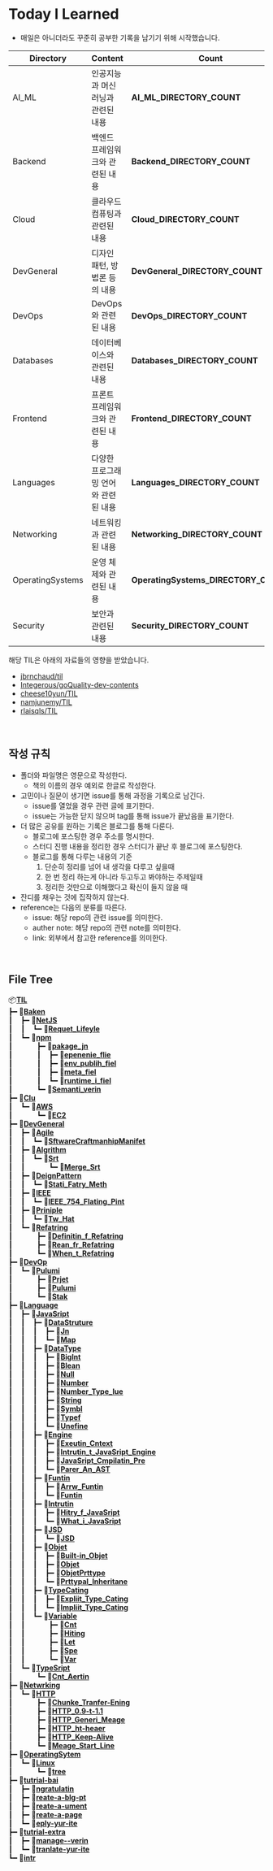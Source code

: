 # Today I Learned

- 매일은 아니더라도 꾸준히 공부한 기록을 남기기 위해 시작했습니다.

| Directory         | Content                              | Count                        |
| ----------------- | :----------------------------------- | ---------------------------- |
| AI_ML             | 인공지능과 머신러닝과 관련된 내용       | __AI_ML_DIRECTORY_COUNT__    |
| Backend           | 백엔드 프레임워크와 관련된 내용         | __Backend_DIRECTORY_COUNT__  |
| Cloud             | 클라우드 컴퓨팅과 관련된 내용           | __Cloud_DIRECTORY_COUNT__    |
| DevGeneral        | 디자인 패턴, 방법론 등의 내용          | __DevGeneral_DIRECTORY_COUNT__|
| DevOps            | DevOps와 관련된 내용                  | __DevOps_DIRECTORY_COUNT__   |
| Databases         | 데이터베이스와 관련된 내용             | __Databases_DIRECTORY_COUNT__|
| Frontend          | 프론트 프레임워크와 관련된 내용        | __Frontend_DIRECTORY_COUNT__ |
| Languages         | 다양한 프로그래밍 언어와 관련된 내용    | __Languages_DIRECTORY_COUNT__|
| Networking        | 네트워킹과 관련된 내용                 | __Networking_DIRECTORY_COUNT__|
| OperatingSystems  | 운영 체제와 관련된 내용                | __OperatingSystems_DIRECTORY_COUNT__|
| Security          | 보안과 관련된 내용                    | __Security_DIRECTORY_COUNT__|

해당 TIL은 아래의 자료들의 영향을 받았습니다.
- [jbrnchaud/til](https://github.com/jbranchaud/til)
- [Integerous/goQuality-dev-contents](https://github.com/Integerous/goQuality-dev-contents)
- [cheese10yun/TIL](https://github.com/cheese10yun/TIL)
- [namjunemy/TIL](https://github.com/namjunemy/TIL)
- [rlaisqls/TIL](https://github.com/rlaisqls/TIL)

<br>

## 작성 규칙
- 폴더와 파일명은 영문으로 작성한다.
  - 책의 이름의 경우 예외로 한글로 작성한다.
- 고민이나 질문이 생기면 issue를 통해 과정을 기록으로 남긴다.
  - issue를 열었을 경우 관련 글에 표기한다.
  - issue는 가능한 닫지 않으며 tag를 통해 issue가 끝났음을 표기한다.
- 더 많은 공유를 원하는 기록은 블로그를 통해 다룬다.
  - 블로그에 포스팅한 경우 주소를 명시한다.
  - 스터디 진행 내용을 정리한 경우 스터디가 끝난 후 블로그에 포스팅한다.
  - 블로그를 통해 다루는 내용의 기준
    1. 단순히 정리를 넘어 내 생각을 다루고 싶을때
    2. 한 번 정리 하는게 아니라 두고두고 봐야하는 주제일때
    3. 정리한 것만으로 이해했다고 확신이 들지 않을 때
- 잔디를 채우는 것에 집작하지 않는다.
- reference는 다음의 분류를 따른다.
  - issue: 해당 repo의 관련 issue를 의미한다.
  - auther note: 해당 repo의 관련 note를 의미한다.
  - link: 외부에서 참고한 reference를 의미한다.

<br>

## File Tree

📦[**TIL**](./docs)</br>
┣━&nbsp;📂[**Baken**](.Baken)<br>
┃  &nbsp;&nbsp;┣━&nbsp;📂[**NetJS**](.BakenNetJS)<br>
┃  &nbsp;&nbsp;┃  &nbsp;&nbsp;┗━&nbsp;📄[**Requet_Lifeyle**](.BakenNetJSRequet_Lifeyle.m)<br>
┃  &nbsp;&nbsp;┗━&nbsp;📂[**npm**](.Bakennpm)<br>
┃  &nbsp;&nbsp;&nbsp;&nbsp;&nbsp;&nbsp;&nbsp;&nbsp;&nbsp;&nbsp;┣━&nbsp;📂[**pakage_jn**](.Bakennpmpakage_jn)<br>
┃  &nbsp;&nbsp;&nbsp;&nbsp;&nbsp;&nbsp;&nbsp;&nbsp;&nbsp;&nbsp;┃  &nbsp;&nbsp;┣━&nbsp;📄[**epenenie_flie**](.Bakennpmpakage_jnepenenie_flie.m)<br>
┃  &nbsp;&nbsp;&nbsp;&nbsp;&nbsp;&nbsp;&nbsp;&nbsp;&nbsp;&nbsp;┃  &nbsp;&nbsp;┣━&nbsp;📄[**env_publih_fiel**](.Bakennpmpakage_jnenv_publih_fiel.m)<br>
┃  &nbsp;&nbsp;&nbsp;&nbsp;&nbsp;&nbsp;&nbsp;&nbsp;&nbsp;&nbsp;┃  &nbsp;&nbsp;┣━&nbsp;📄[**meta_fiel**](.Bakennpmpakage_jnmeta_fiel.m)<br>
┃  &nbsp;&nbsp;&nbsp;&nbsp;&nbsp;&nbsp;&nbsp;&nbsp;&nbsp;&nbsp;┃  &nbsp;&nbsp;┗━&nbsp;📄[**runtime_i_fiel**](.Bakennpmpakage_jnruntime_i_fiel.m)<br>
┃  &nbsp;&nbsp;&nbsp;&nbsp;&nbsp;&nbsp;&nbsp;&nbsp;&nbsp;&nbsp;┗━&nbsp;📄[**Semanti_verin**](.BakennpmSemanti_verin.m)<br>
┣━&nbsp;📂[**Clu**](.Clu)<br>
┃  &nbsp;&nbsp;┗━&nbsp;📂[**AWS**](.CluAWS)<br>
┃  &nbsp;&nbsp;&nbsp;&nbsp;&nbsp;&nbsp;&nbsp;&nbsp;&nbsp;&nbsp;┗━&nbsp;📄[**EC2**](.CluAWSEC2.m)<br>
┣━&nbsp;📂[**DevGeneral**](.DevGeneral)<br>
┃  &nbsp;&nbsp;┣━&nbsp;📂[**Agile**](.DevGeneralAgile)<br>
┃  &nbsp;&nbsp;┃  &nbsp;&nbsp;┗━&nbsp;📄[**SftwareCraftmanhipManifet**](.DevGeneralAgileSftwareCraftmanhipManifet.m)<br>
┃  &nbsp;&nbsp;┣━&nbsp;📂[**Algrithm**](.DevGeneralAlgrithm)<br>
┃  &nbsp;&nbsp;┃  &nbsp;&nbsp;┗━&nbsp;📂[**Srt**](.DevGeneralAlgrithmSrt)<br>
┃  &nbsp;&nbsp;┃  &nbsp;&nbsp;&nbsp;&nbsp;&nbsp;&nbsp;&nbsp;&nbsp;&nbsp;&nbsp;┗━&nbsp;📄[**Merge_Srt**](.DevGeneralAlgrithmSrtMerge_Srt.m)<br>
┃  &nbsp;&nbsp;┣━&nbsp;📂[**DeignPattern**](.DevGeneralDeignPattern)<br>
┃  &nbsp;&nbsp;┃  &nbsp;&nbsp;┗━&nbsp;📄[**Stati_Fatry_Meth**](.DevGeneralDeignPatternStati_Fatry_Meth.m)<br>
┃  &nbsp;&nbsp;┣━&nbsp;📂[**IEEE**](.DevGeneralIEEE)<br>
┃  &nbsp;&nbsp;┃  &nbsp;&nbsp;┗━&nbsp;📄[**IEEE_754_Flating_Pint**](.DevGeneralIEEEIEEE_754_Flating_Pint.m)<br>
┃  &nbsp;&nbsp;┣━&nbsp;📂[**Priniple**](.DevGeneralPriniple)<br>
┃  &nbsp;&nbsp;┃  &nbsp;&nbsp;┗━&nbsp;📄[**Tw_Hat**](.DevGeneralPrinipleTw_Hat.m)<br>
┃  &nbsp;&nbsp;┗━&nbsp;📂[**Refatring**](.DevGeneralRefatring)<br>
┃  &nbsp;&nbsp;&nbsp;&nbsp;&nbsp;&nbsp;&nbsp;&nbsp;&nbsp;&nbsp;┣━&nbsp;📄[**Definitin_f_Refatring**](.DevGeneralRefatringDefinitin_f_Refatring.m)<br>
┃  &nbsp;&nbsp;&nbsp;&nbsp;&nbsp;&nbsp;&nbsp;&nbsp;&nbsp;&nbsp;┣━&nbsp;📄[**Rean_fr_Refatring**](.DevGeneralRefatringRean_fr_Refatring.m)<br>
┃  &nbsp;&nbsp;&nbsp;&nbsp;&nbsp;&nbsp;&nbsp;&nbsp;&nbsp;&nbsp;┗━&nbsp;📄[**When_t_Refatring**](.DevGeneralRefatringWhen_t_Refatring.m)<br>
┣━&nbsp;📂[**DevOp**](.DevOp)<br>
┃  &nbsp;&nbsp;┗━&nbsp;📂[**Pulumi**](.DevOpPulumi)<br>
┃  &nbsp;&nbsp;&nbsp;&nbsp;&nbsp;&nbsp;&nbsp;&nbsp;&nbsp;&nbsp;┣━&nbsp;📄[**Prjet**](.DevOpPulumiPrjet.m)<br>
┃  &nbsp;&nbsp;&nbsp;&nbsp;&nbsp;&nbsp;&nbsp;&nbsp;&nbsp;&nbsp;┣━&nbsp;📄[**Pulumi**](.DevOpPulumiPulumi.m)<br>
┃  &nbsp;&nbsp;&nbsp;&nbsp;&nbsp;&nbsp;&nbsp;&nbsp;&nbsp;&nbsp;┗━&nbsp;📄[**Stak**](.DevOpPulumiStak.m)<br>
┣━&nbsp;📂[**Language**](.Language)<br>
┃  &nbsp;&nbsp;┣━&nbsp;📂[**JavaSript**](.LanguageJavaSript)<br>
┃  &nbsp;&nbsp;┃  &nbsp;&nbsp;┣━&nbsp;📂[**DataStruture**](.LanguageJavaSriptDataStruture)<br>
┃  &nbsp;&nbsp;┃  &nbsp;&nbsp;┃  &nbsp;&nbsp;┣━&nbsp;📄[**Jn**](.LanguageJavaSriptDataStrutureJn.m)<br>
┃  &nbsp;&nbsp;┃  &nbsp;&nbsp;┃  &nbsp;&nbsp;┗━&nbsp;📄[**Map**](.LanguageJavaSriptDataStrutureMap.m)<br>
┃  &nbsp;&nbsp;┃  &nbsp;&nbsp;┣━&nbsp;📂[**DataType**](.LanguageJavaSriptDataType)<br>
┃  &nbsp;&nbsp;┃  &nbsp;&nbsp;┃  &nbsp;&nbsp;┣━&nbsp;📄[**BigInt**](.LanguageJavaSriptDataTypeBigInt.m)<br>
┃  &nbsp;&nbsp;┃  &nbsp;&nbsp;┃  &nbsp;&nbsp;┣━&nbsp;📄[**Blean**](.LanguageJavaSriptDataTypeBlean.m)<br>
┃  &nbsp;&nbsp;┃  &nbsp;&nbsp;┃  &nbsp;&nbsp;┣━&nbsp;📄[**Null**](.LanguageJavaSriptDataTypeNull.m)<br>
┃  &nbsp;&nbsp;┃  &nbsp;&nbsp;┃  &nbsp;&nbsp;┣━&nbsp;📄[**Number**](.LanguageJavaSriptDataTypeNumber.m)<br>
┃  &nbsp;&nbsp;┃  &nbsp;&nbsp;┃  &nbsp;&nbsp;┣━&nbsp;📄[**Number_Type_Iue**](.LanguageJavaSriptDataTypeNumber_Type_Iue.m)<br>
┃  &nbsp;&nbsp;┃  &nbsp;&nbsp;┃  &nbsp;&nbsp;┣━&nbsp;📄[**String**](.LanguageJavaSriptDataTypeString.m)<br>
┃  &nbsp;&nbsp;┃  &nbsp;&nbsp;┃  &nbsp;&nbsp;┣━&nbsp;📄[**Symbl**](.LanguageJavaSriptDataTypeSymbl.m)<br>
┃  &nbsp;&nbsp;┃  &nbsp;&nbsp;┃  &nbsp;&nbsp;┣━&nbsp;📄[**Typef**](.LanguageJavaSriptDataTypeTypef.m)<br>
┃  &nbsp;&nbsp;┃  &nbsp;&nbsp;┃  &nbsp;&nbsp;┗━&nbsp;📄[**Unefine**](.LanguageJavaSriptDataTypeUnefine.m)<br>
┃  &nbsp;&nbsp;┃  &nbsp;&nbsp;┣━&nbsp;📂[**Engine**](.LanguageJavaSriptEngine)<br>
┃  &nbsp;&nbsp;┃  &nbsp;&nbsp;┃  &nbsp;&nbsp;┣━&nbsp;📄[**Exeutin_Cntext**](.LanguageJavaSriptEngineExeutin_Cntext.m)<br>
┃  &nbsp;&nbsp;┃  &nbsp;&nbsp;┃  &nbsp;&nbsp;┣━&nbsp;📄[**Intrutin_t_JavaSript_Engine**](.LanguageJavaSriptEngineIntrutin_t_JavaSript_Engine.m)<br>
┃  &nbsp;&nbsp;┃  &nbsp;&nbsp;┃  &nbsp;&nbsp;┣━&nbsp;📄[**JavaSript_Cmpilatin_Pre**](.LanguageJavaSriptEngineJavaSript_Cmpilatin_Pre.m)<br>
┃  &nbsp;&nbsp;┃  &nbsp;&nbsp;┃  &nbsp;&nbsp;┗━&nbsp;📄[**Parer_An_AST**](.LanguageJavaSriptEngineParer_An_AST.m)<br>
┃  &nbsp;&nbsp;┃  &nbsp;&nbsp;┣━&nbsp;📂[**Funtin**](.LanguageJavaSriptFuntin)<br>
┃  &nbsp;&nbsp;┃  &nbsp;&nbsp;┃  &nbsp;&nbsp;┣━&nbsp;📄[**Arrw_Funtin**](.LanguageJavaSriptFuntinArrw_Funtin.m)<br>
┃  &nbsp;&nbsp;┃  &nbsp;&nbsp;┃  &nbsp;&nbsp;┗━&nbsp;📄[**Funtin**](.LanguageJavaSriptFuntinFuntin.m)<br>
┃  &nbsp;&nbsp;┃  &nbsp;&nbsp;┣━&nbsp;📂[**Intrutin**](.LanguageJavaSriptIntrutin)<br>
┃  &nbsp;&nbsp;┃  &nbsp;&nbsp;┃  &nbsp;&nbsp;┣━&nbsp;📄[**Hitry_f_JavaSript**](.LanguageJavaSriptIntrutinHitry_f_JavaSript.m)<br>
┃  &nbsp;&nbsp;┃  &nbsp;&nbsp;┃  &nbsp;&nbsp;┗━&nbsp;📄[**What_i_JavaSript**](.LanguageJavaSriptIntrutinWhat_i_JavaSript.m)<br>
┃  &nbsp;&nbsp;┃  &nbsp;&nbsp;┣━&nbsp;📂[**JSD**](.LanguageJavaSriptJSD)<br>
┃  &nbsp;&nbsp;┃  &nbsp;&nbsp;┃  &nbsp;&nbsp;┗━&nbsp;📄[**JSD**](.LanguageJavaSriptJSDJSD.m)<br>
┃  &nbsp;&nbsp;┃  &nbsp;&nbsp;┣━&nbsp;📂[**Objet**](.LanguageJavaSriptObjet)<br>
┃  &nbsp;&nbsp;┃  &nbsp;&nbsp;┃  &nbsp;&nbsp;┣━&nbsp;📄[**Built-in_Objet**](.LanguageJavaSriptObjetBuilt-in_Objet.m)<br>
┃  &nbsp;&nbsp;┃  &nbsp;&nbsp;┃  &nbsp;&nbsp;┣━&nbsp;📄[**Objet**](.LanguageJavaSriptObjetObjet.m)<br>
┃  &nbsp;&nbsp;┃  &nbsp;&nbsp;┃  &nbsp;&nbsp;┣━&nbsp;📄[**ObjetPrttype**](.LanguageJavaSriptObjetObjetPrttype.m)<br>
┃  &nbsp;&nbsp;┃  &nbsp;&nbsp;┃  &nbsp;&nbsp;┗━&nbsp;📄[**Prttypal_Inheritane**](.LanguageJavaSriptObjetPrttypal_Inheritane.m)<br>
┃  &nbsp;&nbsp;┃  &nbsp;&nbsp;┣━&nbsp;📂[**TypeCating**](.LanguageJavaSriptTypeCating)<br>
┃  &nbsp;&nbsp;┃  &nbsp;&nbsp;┃  &nbsp;&nbsp;┣━&nbsp;📄[**Expliit_Type_Cating**](.LanguageJavaSriptTypeCatingExpliit_Type_Cating.m)<br>
┃  &nbsp;&nbsp;┃  &nbsp;&nbsp;┃  &nbsp;&nbsp;┗━&nbsp;📄[**Impliit_Type_Cating**](.LanguageJavaSriptTypeCatingImpliit_Type_Cating.m)<br>
┃  &nbsp;&nbsp;┃  &nbsp;&nbsp;┗━&nbsp;📂[**Variable**](.LanguageJavaSriptVariable)<br>
┃  &nbsp;&nbsp;┃  &nbsp;&nbsp;&nbsp;&nbsp;&nbsp;&nbsp;&nbsp;&nbsp;&nbsp;&nbsp;┣━&nbsp;📄[**Cnt**](.LanguageJavaSriptVariableCnt.m)<br>
┃  &nbsp;&nbsp;┃  &nbsp;&nbsp;&nbsp;&nbsp;&nbsp;&nbsp;&nbsp;&nbsp;&nbsp;&nbsp;┣━&nbsp;📄[**Hiting**](.LanguageJavaSriptVariableHiting.m)<br>
┃  &nbsp;&nbsp;┃  &nbsp;&nbsp;&nbsp;&nbsp;&nbsp;&nbsp;&nbsp;&nbsp;&nbsp;&nbsp;┣━&nbsp;📄[**Let**](.LanguageJavaSriptVariableLet.m)<br>
┃  &nbsp;&nbsp;┃  &nbsp;&nbsp;&nbsp;&nbsp;&nbsp;&nbsp;&nbsp;&nbsp;&nbsp;&nbsp;┣━&nbsp;📄[**Spe**](.LanguageJavaSriptVariableSpe.m)<br>
┃  &nbsp;&nbsp;┃  &nbsp;&nbsp;&nbsp;&nbsp;&nbsp;&nbsp;&nbsp;&nbsp;&nbsp;&nbsp;┗━&nbsp;📄[**Var**](.LanguageJavaSriptVariableVar.m)<br>
┃  &nbsp;&nbsp;┗━&nbsp;📂[**TypeSript**](.LanguageTypeSript)<br>
┃  &nbsp;&nbsp;&nbsp;&nbsp;&nbsp;&nbsp;&nbsp;&nbsp;&nbsp;&nbsp;┗━&nbsp;📄[**Cnt_Aertin**](.LanguageTypeSriptCnt_Aertin.m)<br>
┣━&nbsp;📂[**Netwrking**](.Netwrking)<br>
┃  &nbsp;&nbsp;┗━&nbsp;📂[**HTTP**](.NetwrkingHTTP)<br>
┃  &nbsp;&nbsp;&nbsp;&nbsp;&nbsp;&nbsp;&nbsp;&nbsp;&nbsp;&nbsp;┣━&nbsp;📄[**Chunke_Tranfer-Ening**](.NetwrkingHTTPChunke_Tranfer-Ening.m)<br>
┃  &nbsp;&nbsp;&nbsp;&nbsp;&nbsp;&nbsp;&nbsp;&nbsp;&nbsp;&nbsp;┣━&nbsp;📄[**HTTP_0.9-t-1.1**](.NetwrkingHTTPHTTP_0.9-t-1.1.m)<br>
┃  &nbsp;&nbsp;&nbsp;&nbsp;&nbsp;&nbsp;&nbsp;&nbsp;&nbsp;&nbsp;┣━&nbsp;📄[**HTTP_Generi_Meage**](.NetwrkingHTTPHTTP_Generi_Meage.m)<br>
┃  &nbsp;&nbsp;&nbsp;&nbsp;&nbsp;&nbsp;&nbsp;&nbsp;&nbsp;&nbsp;┣━&nbsp;📄[**HTTP_ht-heaer**](.NetwrkingHTTPHTTP_ht-heaer.m)<br>
┃  &nbsp;&nbsp;&nbsp;&nbsp;&nbsp;&nbsp;&nbsp;&nbsp;&nbsp;&nbsp;┣━&nbsp;📄[**HTTP_Keep-Alive**](.NetwrkingHTTPHTTP_Keep-Alive.m)<br>
┃  &nbsp;&nbsp;&nbsp;&nbsp;&nbsp;&nbsp;&nbsp;&nbsp;&nbsp;&nbsp;┗━&nbsp;📄[**Meage_Start_Line**](.NetwrkingHTTPMeage_Start_Line.m)<br>
┣━&nbsp;📂[**OperatingSytem**](.OperatingSytem)<br>
┃  &nbsp;&nbsp;┗━&nbsp;📂[**Linux**](.OperatingSytemLinux)<br>
┃  &nbsp;&nbsp;&nbsp;&nbsp;&nbsp;&nbsp;&nbsp;&nbsp;&nbsp;&nbsp;┗━&nbsp;📄[**tree**](.OperatingSytemLinuxtree.m)<br>
┣━&nbsp;📂[**tutrial-bai**](.tutrial-bai)<br>
┃  &nbsp;&nbsp;┣━&nbsp;📄[**ngratulatin**](.tutrial-baingratulatin.m)<br>
┃  &nbsp;&nbsp;┣━&nbsp;📄[**reate-a-blg-pt**](.tutrial-baireate-a-blg-pt.m)<br>
┃  &nbsp;&nbsp;┣━&nbsp;📄[**reate-a-ument**](.tutrial-baireate-a-ument.m)<br>
┃  &nbsp;&nbsp;┣━&nbsp;📄[**reate-a-page**](.tutrial-baireate-a-page.m)<br>
┃  &nbsp;&nbsp;┗━&nbsp;📄[**eply-yur-ite**](.tutrial-baieply-yur-ite.m)<br>
┣━&nbsp;📂[**tutrial-extra**](.tutrial-extra)<br>
┃  &nbsp;&nbsp;┣━&nbsp;📄[**manage--verin**](.tutrial-extramanage--verin.m)<br>
┃  &nbsp;&nbsp;┗━&nbsp;📄[**tranlate-yur-ite**](.tutrial-extratranlate-yur-ite.m)<br>
┗━&nbsp;📄[**intr**](.intr.m)<br>
